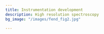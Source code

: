 ```yaml
---
title: Instrumentation development
description: High resolution spectroscopy
bg_image: "/images/fend_fig2.jpg"

---
```

